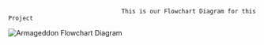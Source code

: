                                     This is our Flowchart Diagram for this Project
![Armageddon Flowchart Diagram](https://github.com/user-attachments/assets/affe63d0-bed1-4e56-ad5e-975228e2e033)
